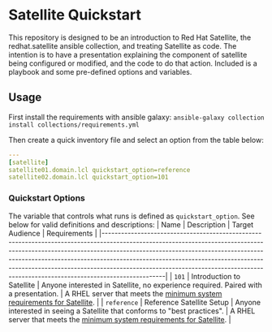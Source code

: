# Satellite Quickstart

This repository is designed to be an introduction to Red Hat Satellite, the redhat.satellite ansible collection, and treating Satellite as code. The intention is to have a presentation explaining the component of satellite being configured or modified, and the code to do that action. Included is a playbook and some pre-defined options and variables.

## Usage

First install the requirements with ansible galaxy: `ansible-galaxy collection install collections/requirements.yml`

Then create a quick inventory file and select an option from the table below:
```yaml
---
[satellite]
satellite01.domain.lcl quickstart_option=reference
satellite02.domain.lcl quickstart_option=101
```

### Quickstart Options ###
The variable that controls what runs is defined as `quickstart_option`. See below for valid definitions and descriptions:
| Name        | Description               | Target Audience                                                                     | Requirements                                                                                                                                                                                                                                                                            |
|-------------------------------------------------------------------------------------------------------------------------------------------------------------------------------------------------------------------------------------------------------------------------------------------------------------------------------------------------------------------------------------------------------------------------|
| `101`       | Introduction to Satellite | Anyone interested in Satellite, no experience required. Paired with a presentation. | A RHEL server that meets the [minimum system requirements for Satellite](https://access.redhat.com/documentation/en-us/red_hat_satellite/6.8/html/installing_satellite_server_from_a_connected_network/preparing-environment-for-satellite-installation#system-requirements_satellite). |
| `reference` | Reference Satellite Setup | Anyone interested in seeing a Satellite that conforms to "best practices".          | A RHEL server that meets the [minimum system requirements for Satellite](https://access.redhat.com/documentation/en-us/red_hat_satellite/6.8/html/installing_satellite_server_from_a_connected_network/preparing-environment-for-satellite-installation#system-requirements_satellite). |

